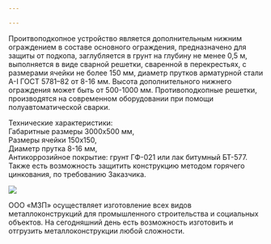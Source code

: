 ```yaml
---

---
```

Проитвоподкопное устройство является дополнительным нижним ограждением в составе основного ограждения, предназначено для защиты от подкопа, заглубляется в грунт на глубину не менее 0,5 м, выполняется в виде сварной решетки, сваренной в перекрестьях, с размерами ячейки не более 150 мм, диаметр прутков арматурной стали А-I ГОСТ 5781–82 от 8-16 мм. Высота дополнительного нижнего ограждения может быть от 500-1000 мм. Противоподкопные решетки, производятся на современном оборудовании при помощи полуавтоматической сварки.  
   
 Технические характеристики:  
 Габаритные размеры 3000х500 мм,  
 Размеры ячейки 150х150,  
 Диаметр прутка 8-16 мм,  
 Антикоррозийное покрытие: грунт ГФ-021 или лак битумный БТ-577. Также есть возможность защитить конструкцию методом горячего цинкования, по требованию Заказчика.

![](/static/2020-12-01-12-33-58.png)

ООО «МЗП» осуществляет изготовление всех видов металлоконструкций для промышленного строительства и социальных объектов. На сегодняшний день есть возможность изготовить и отгрузить металлоконструкции любой сложности.